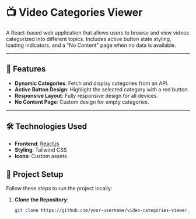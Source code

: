 # 📺 Video Categories Viewer

A React-based web application that allows users to browse and view videos categorized into different topics. Includes active button state styling, loading indicators, and a "No Content" page when no data is available.

---

## 🚀 Features

- **Dynamic Categories**: Fetch and display categories from an API.
- **Active Button Design**: Highlight the selected category with a red button.
- **Responsive Layout**: Fully responsive design for all devices.
- **No Content Page**: Custom design for empty categories.

---

## 🛠️ Technologies Used

- **Frontend**: [React.js](https://reactjs.org/)
- **Styling**: Tailwind CSS
- **Icons**: Custom assets

## 📂 Project Setup

Follow these steps to run the project locally:

1. **Clone the Repository**:
   ```bash
   git clone https://github.com/your-username/video-categories-viewer.git
